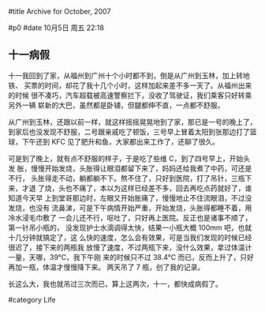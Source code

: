 
#title Archive for October, 2007

#p0
#date 10月5日 周五 22:18

## 十一病假

十一我回到了家，从福州到广州十个小时都不到，倒是从广州到玉林，加上转地铁、
买票的时间，却花了我十几个小时，这样加起来差不多一天了。从福州出来的时候
很不凑巧，汽车超载被高速警察拦下，没收了驾驶证，我们乘客只好转乘另外一辆
崭新的大巴，虽然都是卧铺，但腿都伸不直，一点都不舒服。

从广州到玉林，还跟以前一样，就这样摇摇晃晃地到了家，那已是一号的晚上了，
到家后也没发现不舒服，二号跟亲戚吃了顿饭，三号早上冒着太阳到张那边打了篮
球，下午还到 KFC 见了肥升和鱼，大家都出来工作了，还聊了很久。

可是到了晚上，就有点不舒服的样子，于是吃了些维 C，到了四号早上，开始头发
胀，慢慢开始发烧，头胀得让眼泪都留下来了，妈妈还给我煮了中药，可还是不行，
头胀得走不动，躺都躺不下。熬不住了，只好到医院，打了吊针，三瓶下来，才退
了烧，头也不痛了，本以为这样已经差不多，回去再吃点药就好了，谁知道今天早
上到堂哥那边时，左眼又开始胀痛了，慢慢地止不住流眼泪，不过没发烧，也没有
流鼻涕，可是下午病情开始严重，开始发烧，头胀得都睡不着，用冷水浸毛巾敷了
一会儿还不行，呕吐了，只好再上医院。反正也是诸事不顺了，第一针吊小瓶的，
没发现护士水滴调得太快，结果一小瓶大概 100mm 吧，也就十几分钟就搞定了，这
么快的速度，怎么会有效果，可是当我们发现的时候已经很迟了，接下来的两瓶我
放慢了速度，不过两瓶下来，没什么效果，拿过体温计一量，天哪，39℃，我下午刚
来的时候只不过 38.4℃ 而已，反而上升了，只好再加一瓶，体温才慢慢降下来。
两天吊了 7 瓶，创了我的记录。

长这么大，我也就吊过三次而已，算上这两次，十一，都快成病假了。

#category Life

<!-- date: 2007-10-05T22:18:44+0800 -->



